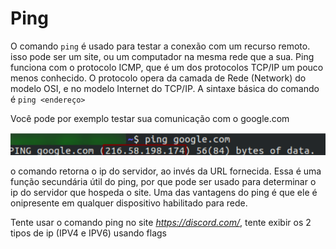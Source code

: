 # Ping

O comando `ping` é usado para testar a conexão com um recurso remoto. isso pode ser um site, ou um computador na mesma rede que a sua. Ping funciona com o protocolo ICMP, que é um dos protocolos TCP/IP um pouco menos conhecido. O protocolo opera da camada de Rede (Network) do modelo OSI, e no modelo Internet do TCP/IP. A sintaxe básica do comando é `ping <endereço>`

Você pode por exemplo testar sua comunicação com o google.com

![ping Google](/content/ping.png)

o comando retorna o ip do servidor, ao invés da URL fornecida. Essa é uma função secundária útil do ping, por que pode ser usado para determinar o ip do servidor que hospeda o site. Uma das vantagens do ping é que ele é onipresente em qualquer dispositivo habilitado para rede. 

Tente usar o comando ping no site *https://discord.com/*, tente exibir os 2 tipos de ip (IPV4 e IPV6) usando flags